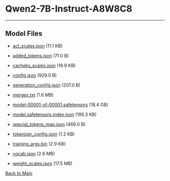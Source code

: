
# Qwen2-7B-Instruct-A8W8C8
---



## Model Files

- [act_scales.json](https://paddlenlp.bj.bcebos.com/models/community/Qwen/Qwen2-7B-Instruct-A8W8C8/act_scales.json) (11.1 KB)

- [added_tokens.json](https://paddlenlp.bj.bcebos.com/models/community/Qwen/Qwen2-7B-Instruct-A8W8C8/added_tokens.json) (71.0 B)

- [cachekv_scales.json](https://paddlenlp.bj.bcebos.com/models/community/Qwen/Qwen2-7B-Instruct-A8W8C8/cachekv_scales.json) (19.9 KB)

- [config.json](https://paddlenlp.bj.bcebos.com/models/community/Qwen/Qwen2-7B-Instruct-A8W8C8/config.json) (929.0 B)

- [generation_config.json](https://paddlenlp.bj.bcebos.com/models/community/Qwen/Qwen2-7B-Instruct-A8W8C8/generation_config.json) (207.0 B)

- [merges.txt](https://paddlenlp.bj.bcebos.com/models/community/Qwen/Qwen2-7B-Instruct-A8W8C8/merges.txt) (1.6 MB)

- [model-00001-of-00001.safetensors](https://paddlenlp.bj.bcebos.com/models/community/Qwen/Qwen2-7B-Instruct-A8W8C8/model-00001-of-00001.safetensors) (18.4 GB)

- [model.safetensors.index.json](https://paddlenlp.bj.bcebos.com/models/community/Qwen/Qwen2-7B-Instruct-A8W8C8/model.safetensors.index.json) (195.3 KB)

- [special_tokens_map.json](https://paddlenlp.bj.bcebos.com/models/community/Qwen/Qwen2-7B-Instruct-A8W8C8/special_tokens_map.json) (466.0 B)

- [tokenizer_config.json](https://paddlenlp.bj.bcebos.com/models/community/Qwen/Qwen2-7B-Instruct-A8W8C8/tokenizer_config.json) (1.2 KB)

- [training_args.bin](https://paddlenlp.bj.bcebos.com/models/community/Qwen/Qwen2-7B-Instruct-A8W8C8/training_args.bin) (2.9 KB)

- [vocab.json](https://paddlenlp.bj.bcebos.com/models/community/Qwen/Qwen2-7B-Instruct-A8W8C8/vocab.json) (2.6 MB)

- [weight_scales.json](https://paddlenlp.bj.bcebos.com/models/community/Qwen/Qwen2-7B-Instruct-A8W8C8/weight_scales.json) (17.5 MB)


[Back to Main](../../)